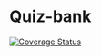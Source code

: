 # Quiz-bank
[![Coverage Status](https://coveralls.io/repos/github/awesome-5/Quiz-bank/badge.svg?branch=master)](https://coveralls.io/github/awesome-5/Quiz-bank?branch=master)
